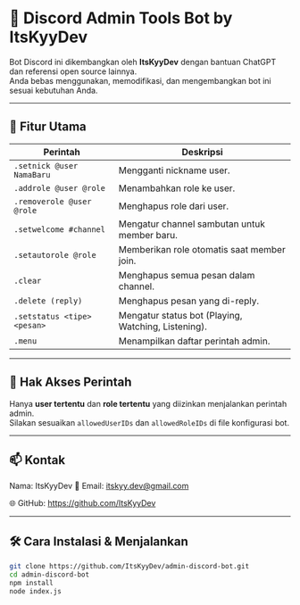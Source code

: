 # 🤖 Discord Admin Tools Bot by ItsKyyDev

Bot Discord ini dikembangkan oleh **ItsKyyDev** dengan bantuan ChatGPT dan referensi open source lainnya.  
Anda bebas menggunakan, memodifikasi, dan mengembangkan bot ini sesuai kebutuhan Anda.

---

## 🚀 Fitur Utama

| Perintah | Deskripsi |
|----------|-----------|
| `.setnick @user NamaBaru` | Mengganti nickname user. |
| `.addrole @user @role` | Menambahkan role ke user. |
| `.removerole @user @role` | Menghapus role dari user. |
| `.setwelcome #channel` | Mengatur channel sambutan untuk member baru. |
| `.setautorole @role` | Memberikan role otomatis saat member join. |
| `.clear` | Menghapus semua pesan dalam channel. |
| `.delete (reply)` | Menghapus pesan yang di-reply. |
| `.setstatus <tipe> <pesan>` | Mengatur status bot (Playing, Watching, Listening). |
| `.menu` | Menampilkan daftar perintah admin. |

---

## 🔐 Hak Akses Perintah

Hanya **user tertentu** dan **role tertentu** yang diizinkan menjalankan perintah admin.  
Silakan sesuaikan `allowedUserIDs` dan `allowedRoleIDs` di file konfigurasi bot.

---

## 📫 Kontak
Nama: ItsKyyDev
📧 Email: itskyy.dev@gmail.com

🌐 GitHub: https://github.com/ItsKyyDev

---

## 🛠️ Cara Instalasi & Menjalankan

```bash
git clone https://github.com/ItsKyyDev/admin-discord-bot.git
cd admin-discord-bot
npm install
node index.js
